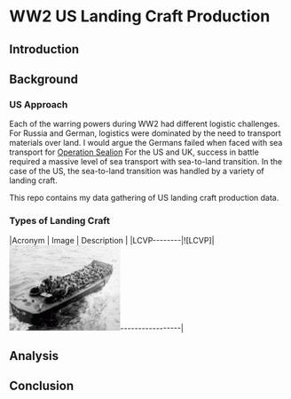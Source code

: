 # WW2 US Landing Craft Production

## Introduction


## Background

### US Approach

Each of the warring powers during WW2 had different logistic challenges. For Russia and German, logistics were dominated by the need to transport materials over land. I would argue the Germans failed when faced with sea transport for [Operation Sealion](https://en.wikipedia.org/wiki/Operation_Sea_Lion) For the US and UK, success in battle required a massive level of sea transport with sea-to-land transition. In the case of the US, the sea-to-land transition was handled by a variety of landing craft. 

This repo contains my data gathering of US landing craft production data.

### Types of Landing Craft

|Acronym     | Image     | Description     |
|LCVP--------|![LCVP]|<img src=".\Images\Darke_APA-159_-_LCVP_18.jpg" alt="drawing" width="200"/>-----------------|


## Analysis


## Conclusion